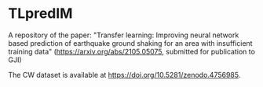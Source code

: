 # TLpredIM


A repository of the paper: "Transfer learning: Improving neural network based prediction of earthquake ground shaking for an area with insufficient training data" (https://arxiv.org/abs/2105.05075, submitted for publication to GJI)

The CW dataset is available at https://doi.org/10.5281/zenodo.4756985.
